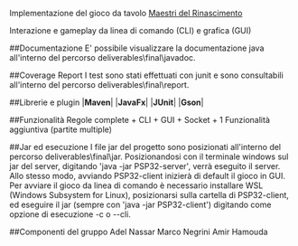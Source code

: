 Implementazione del gioco da tavolo [Maestri del Rinascimento](http://www.craniocreations.it/prodotto/masters-of-renaissance/)

Interazione e gameplay da linea di comando (CLI) e grafica (GUI)

##Documentazione
E' possibile visualizzare la documentazione java all'interno del percorso deliverables\final\javadoc.

##Coverage Report
I test sono stati effettuati con junit e sono consultabili all'interno del percorso deliverables\final\report.

##Librerie e plugin
|__Maven__| 
|__JavaFx__|
|__JUnit__|
|__Gson__|

##Funzionalità
Regole complete + CLI + GUI + Socket + 1 Funzionalità aggiuntiva (partite multiple)

##Jar ed esecuzione
I file jar del progetto sono posizionati all'interno del percorso deliverables\final\jar. Posizionandosi con il terminale
windows sul jar del server, digitando 'java -jar PSP32-server', verrà eseguito il server. 
Allo stesso modo, avviando PSP32-client inizierà di default il gioco in GUI.
Per avviare il gioco da linea di comando è necessario installare WSL (Windows Subsystem for Linux), posizionarsi sulla 
cartella di PSP32-client, ed eseguire il jar (sempre con 'java -jar PSP32-client') digitando come opzione di esecuzione -c o --cli.

##Componenti del gruppo
Adel Nassar
Marco Negrini
Amir Hamouda